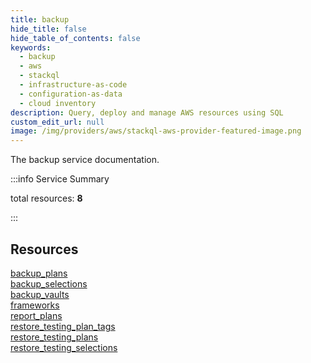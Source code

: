 ```yaml
---
title: backup
hide_title: false
hide_table_of_contents: false
keywords:
  - backup
  - aws
  - stackql
  - infrastructure-as-code
  - configuration-as-data
  - cloud inventory
description: Query, deploy and manage AWS resources using SQL
custom_edit_url: null
image: /img/providers/aws/stackql-aws-provider-featured-image.png
---
```


The backup service documentation.

:::info Service Summary

<div class="row">
<div class="providerDocColumn">
<span>total resources:&nbsp;<b>8</b></span><br />
</div>
</div>

:::

## Resources
<div class="row">
<div class="providerDocColumn">
<a href="/providers/aws/backup/backup_plans/">backup_plans</a><br />
<a href="/providers/aws/backup/backup_selections/">backup_selections</a><br />
<a href="/providers/aws/backup/backup_vaults/">backup_vaults</a><br />
<a href="/providers/aws/backup/frameworks/">frameworks</a>
</div>
<div class="providerDocColumn">
<a href="/providers/aws/backup/report_plans/">report_plans</a><br />
<a href="/providers/aws/backup/restore_testing_plan_tags/">restore_testing_plan_tags</a><br />
<a href="/providers/aws/backup/restore_testing_plans/">restore_testing_plans</a><br />
<a href="/providers/aws/backup/restore_testing_selections/">restore_testing_selections</a>
</div>
</div>